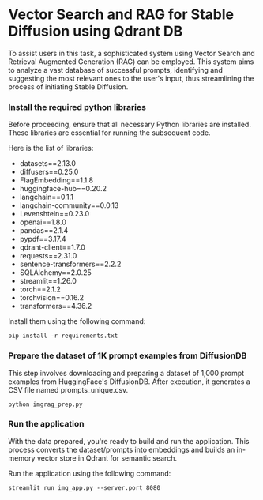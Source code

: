 # Vector Search and RAG for Stable Diffusion using Qdrant DB

To assist users in this task, a sophisticated system using Vector Search and Retrieval Augmented Generation (RAG) can be employed. This system aims to analyze a vast database of successful prompts, identifying and suggesting the most relevant ones to the user's input, thus streamlining the process of initiating Stable Diffusion.

### Install the required python libraries

Before proceeding, ensure that all necessary Python libraries are installed. These libraries are essential for running the subsequent code.

Here is the list of libraries:
 - datasets==2.13.0
 - diffusers==0.25.0
 - FlagEmbedding==1.1.8
 - huggingface-hub==0.20.2
 - langchain==0.1.1
 - langchain-community==0.0.13
 - Levenshtein==0.23.0
 - openai==1.8.0
 - pandas==2.1.4
 - pypdf==3.17.4
 - qdrant-client==1.7.0
 - requests==2.31.0
 - sentence-transformers==2.2.2
 - SQLAlchemy==2.0.25
 - streamlit==1.26.0
 - torch==2.1.2
 - torchvision==0.16.2
 - transformers==4.36.2

Install them using the following command:

```
pip install -r requirements.txt
```
### Prepare the dataset of 1K prompt examples from DiffusionDB

This step involves downloading and preparing a dataset of 1,000 prompt examples from HuggingFace's DiffusionDB. After execution, it generates a CSV file named prompts_unique.csv.

```
python imgrag_prep.py
```
### Run the application

With the data prepared, you're ready to build and run the application. This process converts the dataset/prompts into embeddings and builds an in-memory vector store in Qdrant for semantic search.

Run the application using the following command:

 ```
streamlit run img_app.py --server.port 8080
```
